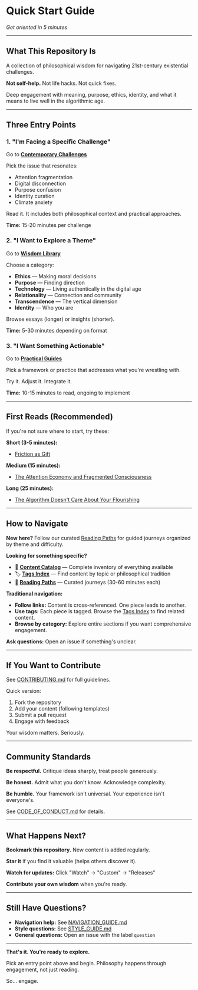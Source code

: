 # Quick Start Guide

*Get oriented in 5 minutes*

---

## What This Repository Is

A collection of philosophical wisdom for navigating 21st-century existential challenges.

**Not self-help.** Not life hacks. Not quick fixes.

Deep engagement with meaning, purpose, ethics, identity, and what it means to live well in the algorithmic age.

---

## Three Entry Points

### 1. "I'm Facing a Specific Challenge"

Go to **[Contemporary Challenges](../contemporary-challenges/)**

Pick the issue that resonates:
- Attention fragmentation
- Digital disconnection
- Purpose confusion
- Identity curation
- Climate anxiety

Read it. It includes both philosophical context and practical approaches.

**Time:** 15-20 minutes per challenge

### 2. "I Want to Explore a Theme"

Go to **[Wisdom Library](../wisdom-library/)**

Choose a category:
- **Ethics** — Making moral decisions
- **Purpose** — Finding direction
- **Technology** — Living authentically in the digital age
- **Relationality** — Connection and community
- **Transcendence** — The vertical dimension
- **Identity** — Who you are

Browse essays (longer) or insights (shorter).

**Time:** 5-30 minutes depending on format

### 3. "I Want Something Actionable"

Go to **[Practical Guides](../practical-guides/)**

Pick a framework or practice that addresses what you're wrestling with.

Try it. Adjust it. Integrate it.

**Time:** 10-15 minutes to read, ongoing to implement

---

## First Reads (Recommended)

If you're not sure where to start, try these:

**Short (3-5 minutes):**
- [Friction as Gift](../wisdom-library/technology-and-humanity/insights/friction-as-gift.md)

**Medium (15 minutes):**
- [The Attention Economy and Fragmented Consciousness](../contemporary-challenges/attention-economy-fragmented-consciousness.md)

**Long (25 minutes):**
- [The Algorithm Doesn't Care About Your Flourishing](../wisdom-library/ethics-in-practice/essays/algorithm-doesnt-care-about-flourishing.md)

---

## How to Navigate

**New here?** Follow our curated [Reading Paths](READING_PATHS.md) for guided journeys organized by theme and difficulty.

**Looking for something specific?**
- 📑 **[Content Catalog](../CONTENT_CATALOG.md)** — Complete inventory of everything available
- 🏷️ **[Tags Index](../TAGS_INDEX.md)** — Find content by topic or philosophical tradition
- 🧭 **[Reading Paths](READING_PATHS.md)** — Curated journeys (30-60 minutes each)

**Traditional navigation:**
- **Follow links:** Content is cross-referenced. One piece leads to another.
- **Use tags:** Each piece is tagged. Browse the [Tags Index](../TAGS_INDEX.md) to find related content.
- **Browse by category:** Explore entire sections if you want comprehensive engagement.

**Ask questions:** Open an issue if something's unclear.

---

## If You Want to Contribute

See [CONTRIBUTING.md](../CONTRIBUTING.md) for full guidelines.

Quick version:
1. Fork the repository
2. Add your content (following templates)
3. Submit a pull request
4. Engage with feedback

Your wisdom matters. Seriously.

---

## Community Standards

**Be respectful.** Critique ideas sharply, treat people generously.

**Be honest.** Admit what you don't know. Acknowledge complexity.

**Be humble.** Your framework isn't universal. Your experience isn't everyone's.

See [CODE_OF_CONDUCT.md](../CODE_OF_CONDUCT.md) for details.

---

## What Happens Next?

**Bookmark this repository.** New content is added regularly.

**Star it** if you find it valuable (helps others discover it).

**Watch for updates:** Click "Watch" → "Custom" → "Releases"

**Contribute your own wisdom** when you're ready.

---

## Still Have Questions?

- **Navigation help:** See [NAVIGATION_GUIDE.md](./NAVIGATION_GUIDE.md)
- **Style questions:** See [STYLE_GUIDE.md](./STYLE_GUIDE.md)
- **General questions:** Open an issue with the label `question`

---

**That's it. You're ready to explore.**

Pick an entry point above and begin. Philosophy happens through engagement, not just reading.

So... engage.
